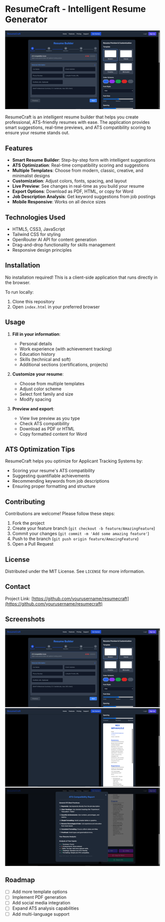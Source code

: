 # ResumeCraft - Intelligent Resume Generator

![ResumeCraft Screenshot](Pictures/frontpage.png)

ResumeCraft is an intelligent resume builder that helps you create professional, ATS-friendly resumes with ease. The application provides smart suggestions, real-time previews, and ATS compatibility scoring to ensure your resume stands out.

## Features

- **Smart Resume Builder**: Step-by-step form with intelligent suggestions
- **ATS Optimization**: Real-time compatibility scoring and suggestions
- **Multiple Templates**: Choose from modern, classic, creative, and minimalist designs
- **Customization**: Adjust colors, fonts, spacing, and layout
- **Live Preview**: See changes in real-time as you build your resume
- **Export Options**: Download as PDF, HTML, or copy for Word
- **Job Description Analysis**: Get keyword suggestions from job postings
- **Mobile Responsive**: Works on all device sizes

## Technologies Used

- HTML5, CSS3, JavaScript
- Tailwind CSS for styling
- OpenRouter AI API for content generation
- Drag-and-drop functionality for skills management
- Responsive design principles

## Installation

No installation required! This is a client-side application that runs directly in the browser.

To run locally:
1. Clone this repository
2. Open `index.html` in your preferred browser

## Usage

1. **Fill in your information**:
   - Personal details
   - Work experience (with achievement tracking)
   - Education history
   - Skills (technical and soft)
   - Additional sections (certifications, projects)

2. **Customize your resume**:
   - Choose from multiple templates
   - Adjust color scheme
   - Select font family and size
   - Modify spacing

3. **Preview and export**:
   - View live preview as you type
   - Check ATS compatibility
   - Download as PDF or HTML
   - Copy formatted content for Word

## ATS Optimization Tips

ResumeCraft helps you optimize for Applicant Tracking Systems by:
- Scoring your resume's ATS compatibility
- Suggesting quantifiable achievements
- Recommending keywords from job descriptions
- Ensuring proper formatting and structure

## Contributing

Contributions are welcome! Please follow these steps:

1. Fork the project
2. Create your feature branch (`git checkout -b feature/AmazingFeature`)
3. Commit your changes (`git commit -m 'Add some amazing feature'`)
4. Push to the branch (`git push origin feature/AmazingFeature`)
5. Open a Pull Request

## License

Distributed under the MIT License. See `LICENSE` for more information.

## Contact

Project Link: [https://github.com/yourusername/resumecraft](https://github.com/yourusername/resumecraft)

## Screenshots

![Form Section](Pictures/frontpage.png)
![Preview Section](Pictures/previewSection.png)
![ATS Analysis](Pictures/ATScompatibility.png)

## Roadmap

- [ ] Add more template options
- [ ] Implement PDF generation
- [ ] Add social media integration
- [ ] Expand ATS analysis capabilities
- [ ] Add multi-language support
